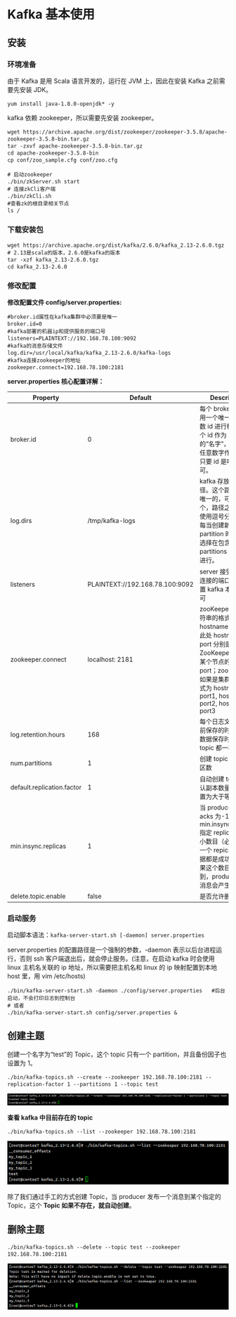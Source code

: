 # Kafka 基本使用

## 安装

### 环境准备

由于 Kafka 是用 Scala 语言开发的，运行在 JVM 上，因此在安装 Kafka 之前需要先安装 JDK。

```
yum install java-1.8.0-openjdk* -y
```

kafka 依赖 zookeeper，所以需要先安装 zookeeper。

```shell
wget https://archive.apache.org/dist/zookeeper/zookeeper-3.5.8/apache-zookeeper-3.5.8-bin.tar.gz
tar -zxvf apache-zookeeper-3.5.8-bin.tar.gz
cd apache-zookeeper-3.5.8-bin
cp conf/zoo_sample.cfg conf/zoo.cfg

# 启动zookeeper
./bin/zkServer.sh start
# 连接zkCli客户端
./bin/zkCli.sh 
#查看zk的根目录相关节点
ls /			
```

### 下载安装包

```shell
wget https://archive.apache.org/dist/kafka/2.6.0/kafka_2.13-2.6.0.tgz  # 2.13是scala的版本，2.6.0是kafka的版本
tar -xzf kafka_2.13-2.6.0.tgz
cd kafka_2.13-2.6.0
```

### 修改配置

**修改配置文件 config/server.properties:**

```shell
#broker.id属性在kafka集群中必须要是唯一
broker.id=0
#kafka部署的机器ip和提供服务的端口号
listeners=PLAINTEXT://192.168.78.100:9092
#kafka的消息存储文件
log.dir=/usr/local/kafka/kafka_2.13-2.6.0/kafka-logs
#kafka连接zookeeper的地址
zookeeper.connect=192.168.78.100:2181
```

**server.properties 核心配置详解：**

| **Property**               | **Default**                     | **Description**                                              |
| -------------------------- | ------------------------------- | ------------------------------------------------------------ |
| broker.id                  | 0                               | 每个 broker 都可以用一个唯一的非负整数 id 进行标识；这个 id 作为 broker 的“名字“，可以选择任意数字作为 id，只要 id 是唯一的即可。 |
| log.dirs                   | /tmp/kafka-logs                 | kafka 存放数据的路径。这个路径并不是唯一的，可以是多个，路径之间只需要使用逗号分隔即可；每当创建新 partition 时，都会选择在包含最少 partitions 的路径下进行。 |
| listeners                  | PLAINTEXT://192.168.78.100:9092 | server 接受客户端连接的端口，ip 配置 kafka 本机 ip 即可            |
| zookeeper.connect          | localhost: 2181                  | zooKeeper 连接字符串的格式为：hostname: port，此处 hostname 和 port 分别是 ZooKeeper 集群中某个节点的 host 和 port；zookeeper 如果是集群，连接方式为 hostname1: port1, hostname2: port2, hostname3: port3 |
| log.retention.hours        | 168                             | 每个日志文件删除之前保存的时间。默认数据保存时间对所有 topic 都一样。 |
| num.partitions             | 1                               | 创建 topic 的默认分区数                                        |
| default.replication.factor | 1                               | 自动创建 topic 的默认副本数量，建议设置为大于等于 2             |
| min.insync.replicas        | 1                               | 当 producer 设置 acks 为-1 时，min.insync.replicas 指定 replicas 的最小数目（必须确认每一个 repica 的写数据都是成功的），如果这个数目没有达到，producer 发送消息会产生异常 |
| delete.topic.enable        | false                           | 是否允许删除主题                                             |

### 启动服务

启动脚本语法：`kafka-server-start.sh [-daemon] server.properties`

server.properties 的配置路径是一个强制的参数，-daemon 表示以后台进程运行，否则 ssh 客户端退出后，就会停止服务。(注意，在启动 kafka 时会使用 linux 主机名关联的 ip 地址，所以需要把主机名和 linux 的 ip 映射配置到本地 host 里，用 vim /etc/hosts)

```
./bin/kafka-server-start.sh -daemon ./config/server.properties   #后台启动，不会打印日志到控制台
# 或者
./bin/kafka-server-start.sh config/server.properties &
```

## 创建主题

创建一个名字为“test”的 Topic，这个 topic 只有一个 partition，并且备份因子也设置为 1。

```shell
./bin/kafka-topics.sh --create --zookeeper 192.168.78.100:2181 --replication-factor 1 --partitions 1 --topic test
```

![image-20250216210835617](assets/image-20250216210835617.png)

**查看 kafka 中目前存在的 topic**

```shell
./bin/kafka-topics.sh --list --zookeeper 192.168.78.100:2181
```

![image-20250216211017418](assets/image-20250216211017418.png)

除了我们通过手工的方式创建 Topic，当 producer 发布一个消息到某个指定的 Topic，这个 **Topic 如果不存在，就自动创建**。

## 删除主题

```shell
./bin/kafka-topics.sh --delete --topic test --zookeeper 192.168.78.100:2181
```

![image-20250216211357690](assets/image-20250216211357690.png)



















